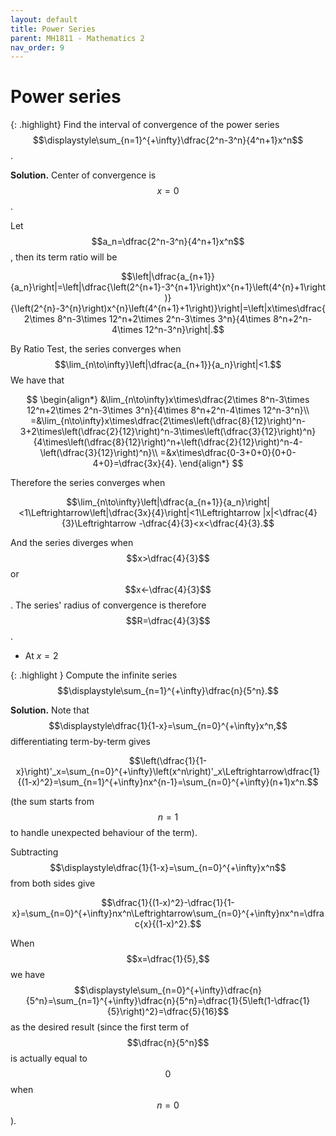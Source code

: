 ```yaml
---
layout: default
title: Power Series
parent: MH1811 - Mathematics 2
nav_order: 9
---
```


# Power series

{: .highlight}
Find the interval of convergence of the power series
$$\displaystyle\sum_{n=1}^{+\infty}\dfrac{2^n-3^n}{4^n+1}x^n$$
.

**Solution.** Center of convergence is $$x=0$$.

Let
$$a_n=\dfrac{2^n-3^n}{4^n+1}x^n$$
, then its term ratio will be

$$\left|\dfrac{a_{n+1}}{a_n}\right|=\left|\dfrac{\left(2^{n+1}-3^{n+1}\right)x^{n+1}\left(4^{n}+1\right)}{\left(2^{n}-3^{n}\right)x^{n}\left(4^{n+1}+1\right)}\right|=\left|x\times\dfrac{2\times 8^n-3\times 12^n+2\times 2^n-3\times 3^n}{4\times 8^n+2^n-4\times 12^n-3^n}\right|.$$

By Ratio Test, the series converges when
$$\lim_{n\to\infty}\left|\dfrac{a_{n+1}}{a_n}\right|<1.$$
We have that

$$
\begin{align*}
&\lim_{n\to\infty}x\times\dfrac{2\times 8^n-3\times 12^n+2\times 2^n-3\times 3^n}{4\times 8^n+2^n-4\times 12^n-3^n}\\
=&\lim_{n\to\infty}x\times\dfrac{2\times\left(\dfrac{8}{12}\right)^n-3+2\times\left(\dfrac{2}{12}\right)^n-3\times\left(\dfrac{3}{12}\right)^n}{4\times\left(\dfrac{8}{12}\right)^n+\left(\dfrac{2}{12}\right)^n-4-\left(\dfrac{3}{12}\right)^n}\\
=&x\times\dfrac{0-3+0+0}{0+0-4+0}=\dfrac{3x}{4}.
\end{align*}
$$

Therefore the series converges when

$$\lim_{n\to\infty}\left|\dfrac{a_{n+1}}{a_n}\right|<1\Leftrightarrow\left|\dfrac{3x}{4}\right|<1\Leftrightarrow |x|<\dfrac{4}{3}\Leftrightarrow -\dfrac{4}{3}<x<\dfrac{4}{3}.$$

And the series diverges when $$x>\dfrac{4}{3}$$ or $$x<-\dfrac{4}{3}$$. The series' radius of convergence is therefore $$R=\dfrac{4}{3}$$.

* At $x=2$ 

{: .highlight }
Compute the infinite series
$$\displaystyle\sum_{n=1}^{+\infty}\dfrac{n}{5^n}.$$

**Solution.** Note that
$$\displaystyle\dfrac{1}{1-x}=\sum_{n=0}^{+\infty}x^n,$$
differentiating term-by-term gives

$$\left(\dfrac{1}{1-x}\right)'_x=\sum_{n=0}^{+\infty}\left(x^n\right)'_x\Leftrightarrow\dfrac{1}{(1-x)^2}=\sum_{n=1}^{+\infty}nx^{n-1}=\sum_{n=0}^{+\infty}(n+1)x^n.$$

(the sum starts from
$$n=1$$
to handle unexpected behaviour of the term). 

Subtracting
$$\displaystyle\dfrac{1}{1-x}=\sum_{n=0}^{+\infty}x^n$$
from both sides give

$$\dfrac{1}{(1-x)^2}-\dfrac{1}{1-x}=\sum_{n=0}^{+\infty}nx^n\Leftrightarrow\sum_{n=0}^{+\infty}nx^n=\dfrac{x}{(1-x)^2}.$$

When
$$x=\dfrac{1}{5},$$
we have
$$\displaystyle\sum_{n=0}^{+\infty}\dfrac{n}{5^n}=\sum_{n=1}^{+\infty}\dfrac{n}{5^n}=\dfrac{1}{5\left(1-\dfrac{1}{5}\right)^2}=\dfrac{5}{16}$$
as the desired result (since the first term of
$$\dfrac{n}{5^n}$$
is actually equal to $$0$$ when $$n=0$$).